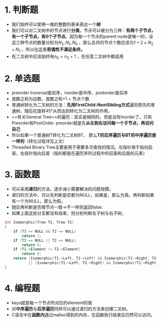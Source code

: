 # 1. 判断题
- 我们始终可以使用一维的整数列表来表达一个**树**
- 我们可以对二叉树中的节点进行**分类**。节点可以被分为三种：**有两个子节点，有一个子节点，有0个子节点**。因为每一个节点的parent node是唯一的，设这三种节点的数量分别为$N_2, N_1, N_0$ ，那么总共的节点个数应该为$1+2×N_2 + N_1$ ，所以在这里**奇偶性不满足条件。**
- 在二叉树中应该始终有$n_0 = n_2 + 1$ ，在任意二叉树中都适用
# 2. 单选题
- preorder traversal是前序，inorder是中序，postorder是后序
- 度数之和为边数，度数之和+1 = 节点个数
- 普通树转化为二叉树的方法：**先用FirstChild-NextSibling方式**遍历原先的普通树，随后在旋转45°从而达到转化为二叉树的作用。
- ==有关General Tree==的遍历：其实是相同的，但是没有Inorder了，只有Preorder和PostOrder. preorder就是先**从左到右访问每一个子节点，再访问自己**
- 所以如果一个普通树T转化为二叉树BT， 那么**T的后序遍历与BT的中序遍历是一样的**（转化过程详见上文）
- Threaded Binary Tree主要是用于需要多次查找的情况。左指针用于指向前驱，右指针指向后驱（指的都是在遍历序列过程中的前面和后面的元素）
# 3. 函数题
- 可以采用**递归**的方法，逐步减小需要解决的问题规模。
- 递归的方法中，可以先判断是否都为NULL，如果是，那么为真。再判断如果有一个为NULL，那么为假。
- 随后再判断是否根节点一致->不一样则返回false.
- 如果上面这些分支都没有结束，则分别判断左子树与右子树。
```c
int Isomorphic(Tree T1, Tree T2)
{
    if (T1 == NULL && T2 == NULL)
        return 1;
    if (T1 == NULL || T2 == NULL)
        return 0;
    if (T1->Element != T2->Element)
        return 0;
    return (Isomorphic(T1->Left, T2->Left) && Isomorphic(T1->Right, T2->Right))
           || (Isomorphic(T1->Left, T2->Right) && Isomorphic(T1->Right, T2->Left));
}
```
# 4. 编程题
- keys就是每一个节点所对应的element的值
- 对**中序遍历**与**后序遍历**同样可以通过递归的方法来创建二叉树。
- C语言中在**函数内**通过malloc得到的内存，在函数执行结束后仍然可以访问。